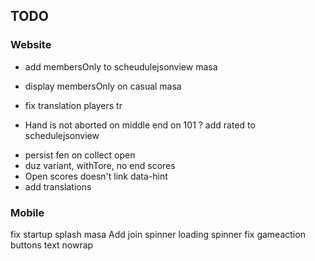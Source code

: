 ## TODO

### Website

* add membersOnly to scheudulejsonview masa
* display membersOnly on casual masa
* fix translation players tr

* Hand is not aborted on middle end on 101
? add rated to schedulejsonview
+ persist fen on collect open
+ duz variant, withTore, no end scores
+ Open scores doesn't link data-hint
+ add translations

### Mobile
  fix startup splash
  masa Add join spinner
  loading spinner
  fix gameaction buttons text nowrap
